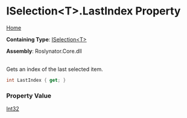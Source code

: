 # ISelection\<T>\.LastIndex Property

[Home](../../../README.md)

**Containing Type**: [ISelection\<T>](../README.md)

**Assembly**: Roslynator\.Core\.dll

\
Gets an index of the last selected item\.

```csharp
int LastIndex { get; }
```

### Property Value

[Int32](https://docs.microsoft.com/en-us/dotnet/api/system.int32)

